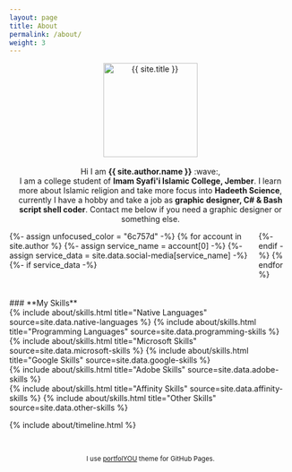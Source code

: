 ```yaml
---
layout: page
title: About
permalink: /about/
weight: 3
---
```


<p align="center">
<img src="{{ site.author.image }}" alt="{{ site.title }}" width="168px" height="168px" style="display:flex;">
<br>
Hi I am <b>{{ site.author.name }}</b> :wave:,<br>
I am a college student of <b>Imam Syafi'i Islamic College, Jember</b>. I learn more about Islamic religion and take more focus into <b>Hadeeth Science</b>, currently I have a hobby and take a job as <b>graphic designer, C# & Bash script shell coder</b>. Contact me below if you need a graphic designer or something else.
</p>

<div style="display:flex; justify-content: center;">
  {%- assign unfocused_color = "6c757d" -%}
  {% for account in site.author %}
    {%- assign service_name = account[0] -%}
    {%- assign service_data = site.data.social-media[service_name] -%}
    {%- if service_data -%}    
    <a class="social mx-1"  href="{{ service_data.url }}{{ account[1] }}"
       style="color: #{{ unfocused_color }}"
       onMouseOver="this.style.color='#{{ service_data.color }}'"
       onMouseOut="this.style.color='#{{ unfocused_color }}'">
      <i class="{{ service_data.icon }} fa-1x"></i>
    </a>
    {%- endif -%}
  {% endfor %}
</div>
<br>
<br>
### **My Skills**

<div class="row">
{% include about/skills.html title="Native Languages" source=site.data.native-languages %}
{% include about/skills.html title="Programming Languages" source=site.data.programming-skills %}
</div>
<div class="row">
{% include about/skills.html title="Microsoft Skills" source=site.data.microsoft-skills %}
{% include about/skills.html title="Google Skills" source=site.data.google-skills %}
</div>
<div class="row">
{% include about/skills.html title="Adobe Skills" source=site.data.adobe-skills %}
</div>
<div class="row">
{% include about/skills.html title="Affinity Skills" source=site.data.affinity-skills %}
{% include about/skills.html title="Other Skills" source=site.data.other-skills %}
</div>

{% include about/timeline.html %}

<br>
<p align="center">
<small class="text-muted mb-2">
  I use <a href="https://github.com/YoussefRaafatNasry/portfolYOU">portfolYOU</a> theme for GitHub Pages.
</small>
</p>
